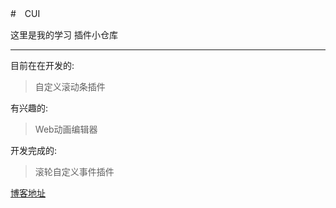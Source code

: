 #　CUI

这里是我的学习 插件小仓库

---
目前在在开发的:
> 自定义滚动条插件

有兴趣的:
>Web动画编辑器

开发完成的:
>滚轮自定义事件插件


[博客地址](http://www.cxyblogbiu.com/)
